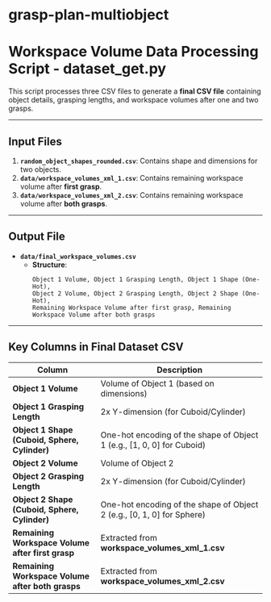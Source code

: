 # grasp-plan-multiobject


# **Workspace Volume Data Processing Script - dataset_get.py**


This script processes three CSV files to generate a **final CSV file** containing object details, grasping lengths, and workspace volumes after one and two grasps.

---

## **Input Files**
1. **`random_object_shapes_rounded.csv`**: Contains shape and dimensions for two objects.
2. **`data/workspace_volumes_xml_1.csv`**: Contains remaining workspace volume after **first grasp**.
3. **`data/workspace_volumes_xml_2.csv`**: Contains remaining workspace volume after **both grasps**.

---

## **Output File**
- **`data/final_workspace_volumes.csv`**
  - **Structure**:
    ```
    Object 1 Volume, Object 1 Grasping Length, Object 1 Shape (One-Hot), 
    Object 2 Volume, Object 2 Grasping Length, Object 2 Shape (One-Hot), 
    Remaining Workspace Volume after first grasp, Remaining Workspace Volume after both grasps
    ```


---

## **Key Columns in Final Dataset CSV**
| **Column**                                 | **Description**                          |
|--------------------------------------------|------------------------------------------|
| **Object 1 Volume**                        | Volume of Object 1 (based on dimensions) |
| **Object 1 Grasping Length**               | 2x Y-dimension (for Cuboid/Cylinder)    |
| **Object 1 Shape (Cuboid, Sphere, Cylinder)** | One-hot encoding of the shape of Object 1 (e.g., [1, 0, 0] for Cuboid) |
| **Object 2 Volume**                        | Volume of Object 2                      |
| **Object 2 Grasping Length**               | 2x Y-dimension (for Cuboid/Cylinder)    |
| **Object 2 Shape (Cuboid, Sphere, Cylinder)** | One-hot encoding of the shape of Object 2 (e.g., [0, 1, 0] for Sphere) |
| **Remaining Workspace Volume after first grasp** | Extracted from **workspace_volumes_xml_1.csv** |
| **Remaining Workspace Volume after both grasps** | Extracted from **workspace_volumes_xml_2.csv** |

